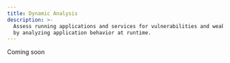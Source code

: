 ```yaml
---
title: Dynamic Analysis
description: >-
  Assess running applications and services for vulnerabilities and weaknesses
  by analyzing application behavior at runtime.
---
```


Coming soon
